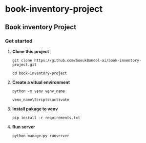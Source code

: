 # book-inventory-project
## Book inventory Project
### Get started

1. **Clone this project**

    `git clone https://github.com/SoeukBondol-ai/book-inventory-project.git`

   `cd book-inventory-project`

2. **Create a vitual environment**

   `python -m venv venv_name`

   `venv_name\Scripts\activate`

3. **Install pakage to venv**

   `pip install -r requirements.txt`

4. **Run server**

   `python manage.py runserver`
